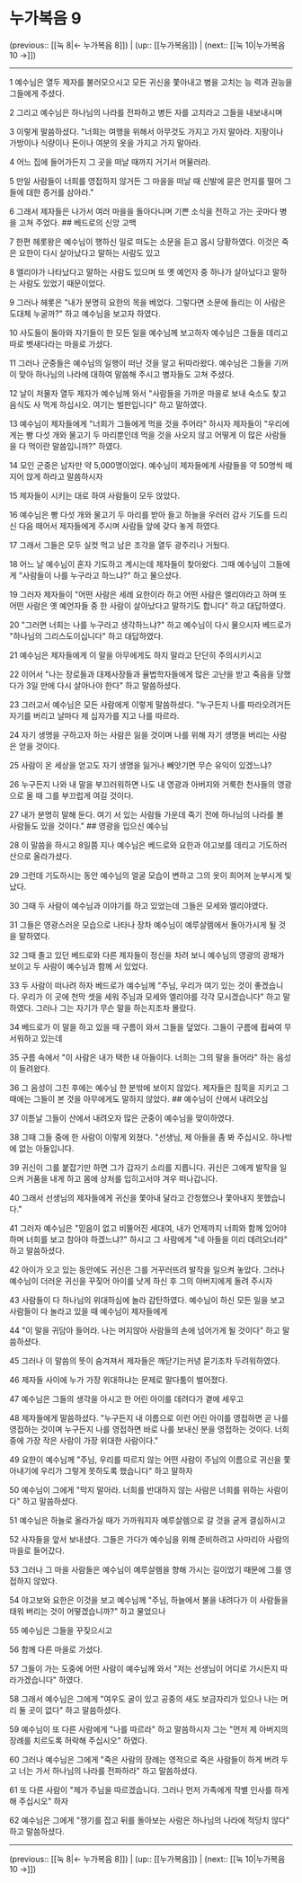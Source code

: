 # 누가복음 9

(previous:: [[눅 8|← 누가복음 8]]) | (up:: [[누가복음]]) | (next:: [[눅 10|누가복음 10 →]])

***




1 
예수님은 열두 제자를 불러모으시고 모든 귀신을 쫓아내고 병을 고치는 능 력과 권능을 그들에게 주셨다. 



2 
그리고 예수님은 하나님의 나라를 전파하고 병든 자를 고치라고 그들을 내보내시며 



3 
이렇게 말씀하셨다. "너희는 여행을 위해서 아무것도 가지고 가지 말아라. 지팡이나 가방이나 식량이나 돈이나 여분의 옷을 가지고 가지 말아라. 



4 
어느 집에 들어가든지 그 곳을 떠날 때까지 거기서 머물러라. 



5 
만일 사람들이 너희를 영접하지 않거든 그 마을을 떠날 때 신발에 묻은 먼지를 떨어 그들에 대한 증거를 삼아라." 



6 
그래서 제자들은 나가서 여러 마을을 돌아다니며 기쁜 소식을 전하고 가는 곳마다 병을 고쳐 주었다. ## 베드로의 신앙 고백 



7 
한편 헤롯왕은 예수님이 행하신 일로 떠도는 소문을 듣고 몹시 당황하였다. 이것은 죽은 요한이 다시 살아났다고 말하는 사람도 있고 



8 
엘리야가 나타났다고 말하는 사람도 있으며 또 옛 예언자 중 하나가 살아났다고 말하는 사람도 있었기 때문이었다. 



9 
그러나 헤롯은 "내가 분명히 요한의 목을 베었다. 그렇다면 소문에 들리는 이 사람은 도대체 누굴까?" 하고 예수님을 보고자 하였다. 



10 
사도들이 돌아와 자기들이 한 모든 일을 예수님께 보고하자 예수님은 그들을 데리고 따로 벳새다라는 마을로 가셨다. 



11 
그러나 군중들은 예수님의 일행이 떠난 것을 알고 뒤따라왔다. 예수님은 그들을 기꺼이 맞아 하나님의 나라에 대하여 말씀해 주시고 병자들도 고쳐 주셨다. 



12 
날이 저물자 열두 제자가 예수님께 와서 "사람들을 가까운 마을로 보내 숙소도 찾고 음식도 사 먹게 하십시오. 여기는 벌판입니다" 하고 말하였다. 



13 
예수님이 제자들에게 "너희가 그들에게 먹을 것을 주어라" 하시자 제자들이 "우리에게는 빵 다섯 개와 물고기 두 마리뿐인데 먹을 것을 사오지 않고 어떻게 이 많은 사람들을 다 먹이란 말씀입니까?" 하였다. 



14 
모인 군중은 남자만 약 5,000명이었다. 예수님이 제자들에게 사람들을 약 50명씩 떼지어 앉게 하라고 말씀하시자 



15 
제자들이 시키는 대로 하여 사람들이 모두 앉았다. 



16 
예수님은 빵 다섯 개와 물고기 두 마리를 받아 들고 하늘을 우러러 감사 기도를 드리신 다음 떼어서 제자들에게 주시며 사람들 앞에 갖다 놓게 하였다. 



17 
그래서 그들은 모두 실컷 먹고 남은 조각을 열두 광주리나 거뒀다. 



18 
어느 날 예수님이 혼자 기도하고 계시는데 제자들이 찾아왔다. 그때 예수님이 그들에게 "사람들이 나를 누구라고 하느냐?" 하고 물으셨다. 



19 
그러자 제자들이 "어떤 사람은 세례 요한이라 하고 어떤 사람은 엘리야라고 하며 또 어떤 사람은 옛 예언자들 중 한 사람이 살아났다고 말하기도 합니다" 하고 대답하였다. 



20 
"그러면 너희는 나를 누구라고 생각하느냐?" 하고 예수님이 다시 물으시자 베드로가 "하나님의 그리스도이십니다" 하고 대답하였다. 



21 
예수님은 제자들에게 이 말을 아무에게도 하지 말라고 단단히 주의시키시고 



22 
이어서 "나는 장로들과 대제사장들과 율법학자들에게 많은 고난을 받고 죽음을 당했다가 3일 만에 다시 살아나야 한다" 하고 말씀하셨다. 



23 
그러고서 예수님은 모든 사람에게 이렇게 말씀하셨다. "누구든지 나를 따라오려거든 자기를 버리고 날마다 제 십자가를 지고 나를 따르라. 



24 
자기 생명을 구하고자 하는 사람은 잃을 것이며 나를 위해 자기 생명을 버리는 사람은 얻을 것이다. 



25 
사람이 온 세상을 얻고도 자기 생명을 잃거나 빼앗기면 무슨 유익이 있겠느냐? 



26 
누구든지 나와 내 말을 부끄러워하면 나도 내 영광과 아버지와 거룩한 천사들의 영광으로 올 때 그를 부끄럽게 여길 것이다. 



27 
내가 분명히 말해 둔다. 여기 서 있는 사람들 가운데 죽기 전에 하나님의 나라를 볼 사람들도 있을 것이다." ## 영광을 입으신 예수님 



28 
이 말씀을 하시고 8일쯤 지나 예수님은 베드로와 요한과 야고보를 데리고 기도하러 산으로 올라가셨다. 



29 
그런데 기도하시는 동안 예수님의 얼굴 모습이 변하고 그의 옷이 희어져 눈부시게 빛났다. 



30 
그때 두 사람이 예수님과 이야기를 하고 있었는데 그들은 모세와 엘리야였다. 



31 
그들은 영광스러운 모습으로 나타나 장차 예수님이 예루살렘에서 돌아가시게 될 것을 말하였다. 



32 
그때 졸고 있던 베드로와 다른 제자들이 정신을 차려 보니 예수님의 영광의 광채가 보이고 두 사람이 예수님과 함께 서 있었다. 



33 
두 사람이 떠나려 하자 베드로가 예수님께 "주님, 우리가 여기 있는 것이 좋겠습니다. 우리가 이 곳에 천막 셋을 세워 주님과 모세와 엘리야를 각각 모시겠습니다" 하고 말하였다. 그러나 그는 자기가 무슨 말을 하는지조차 몰랐다. 



34 
베드로가 이 말을 하고 있을 때 구름이 와서 그들을 덮었다. 그들이 구름에 휩싸여 무서워하고 있는데 



35 
구름 속에서 "이 사람은 내가 택한 내 아들이다. 너희는 그의 말을 들어라" 하는 음성이 들려왔다. 



36 
그 음성이 그친 후에는 예수님 한 분밖에 보이지 않았다. 제자들은 침묵을 지키고 그 때에는 그들이 본 것을 아무에게도 말하지 않았다. ## 예수님이 산에서 내려오심 



37 
이튿날 그들이 산에서 내려오자 많은 군중이 예수님을 맞이하였다. 



38 
그때 그들 중에 한 사람이 이렇게 외쳤다. "선생님, 제 아들을 좀 봐 주십시오. 하나밖에 없는 아들입니다. 



39 
귀신이 그를 붙잡기만 하면 그가 갑자기 소리를 지릅니다. 귀신은 그에게 발작을 일으켜 거품을 내게 하고 몸에 상처를 입히고서야 겨우 떠나갑니다. 



40 
그래서 선생님의 제자들에게 귀신을 쫓아내 달라고 간청했으나 쫓아내지 못했습니다." 



41 
그러자 예수님은 "믿음이 없고 비뚤어진 세대여, 내가 언제까지 너희와 함께 있어야 하며 너희를 보고 참아야 하겠느냐?" 하시고 그 사람에게 "네 아들을 이리 데려오너라" 하고 말씀하셨다. 



42 
아이가 오고 있는 동안에도 귀신은 그를 거꾸러뜨려 발작을 일으켜 놓았다. 그러나 예수님이 더러운 귀신을 꾸짖어 아이를 낫게 하신 후 그의 아버지에게 돌려 주시자 



43 
사람들이 다 하나님의 위대하심에 놀라 감탄하였다. 예수님이 하신 모든 일을 보고 사람들이 다 놀라고 있을 때 예수님이 제자들에게 



44 
"이 말을 귀담아 들어라. 나는 머지않아 사람들의 손에 넘어가게 될 것이다" 하고 말씀하셨다. 



45 
그러나 이 말씀의 뜻이 숨겨져서 제자들은 깨닫기는커녕 묻기조차 두려워하였다. 



46 
제자들 사이에 누가 가장 위대하냐는 문제로 말다툼이 벌어졌다. 



47 
예수님은 그들의 생각을 아시고 한 어린 아이를 데려다가 곁에 세우고 



48 
제자들에게 말씀하셨다. "누구든지 내 이름으로 이런 어린 아이를 영접하면 곧 나를 영접하는 것이며 누구든지 나를 영접하면 바로 나를 보내신 분을 영접하는 것이다. 너희 중에 가장 작은 사람이 가장 위대한 사람이다." 



49 
요한이 예수님께 "주님, 우리를 따르지 않는 어떤 사람이 주님의 이름으로 귀신을 쫓아내기에 우리가 그렇게 못하도록 했습니다" 하고 말하자 



50 
예수님이 그에게 "막지 말아라. 너희를 반대하지 않는 사람은 너희를 위하는 사람이다" 하고 말씀하셨다. 



51 
예수님은 하늘로 올라가실 때가 가까워지자 예루살렘으로 갈 것을 굳게 결심하시고 



52 
사자들을 앞서 보내셨다. 그들은 가다가 예수님을 위해 준비하려고 사마리아 사람의 마을로 들어갔다. 



53 
그러나 그 마을 사람들은 예수님이 예루살렘을 향해 가시는 길이었기 때문에 그를 영접하지 않았다. 



54 
야고보와 요한은 이것을 보고 예수님께 "주님, 하늘에서 불을 내려다가 이 사람들을 태워 버리는 것이 어떻겠습니까?" 하고 물었으나 



55 
예수님은 그들을 꾸짖으시고 



56 
함께 다른 마을로 가셨다. 



57 
그들이 가는 도중에 어떤 사람이 예수님께 와서 "저는 선생님이 어디로 가시든지 따라가겠습니다" 하였다. 



58 
그래서 예수님은 그에게 "여우도 굴이 있고 공중의 새도 보금자리가 있으나 나는 머리 둘 곳이 없다" 하고 말씀하셨다. 



59 
예수님이 또 다른 사람에게 "나를 따르라" 하고 말씀하시자 그는 "먼저 제 아버지의 장례를 치르도록 허락해 주십시오" 하였다. 



60 
그러나 예수님은 그에게 "죽은 사람의 장례는 영적으로 죽은 사람들이 하게 버려 두고 너는 가서 하나님의 나라를 전파하라" 하고 말씀하셨다. 



61 
또 다른 사람이 "제가 주님을 따르겠습니다. 그러나 먼저 가족에게 작별 인사를 하게 해 주십시오" 하자 



62 
예수님은 그에게 "쟁기를 잡고 뒤를 돌아보는 사람은 하나님의 나라에 적당치 않다" 하고 말씀하셨다.

***

(previous:: [[눅 8|← 누가복음 8]]) | (up:: [[누가복음]]) | (next:: [[눅 10|누가복음 10 →]])
